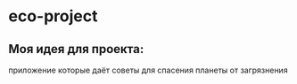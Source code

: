 # eco-project
## Моя идея для проекта:
приложение которые даёт советы для спасения планеты от загрязнения

